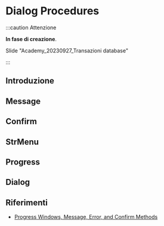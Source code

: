 
# Dialog Procedures

:::caution Attenzione

**In fase di creazione**.

Slide "Academy_20230927_Transazioni database"

:::

## Introduzione

## Message
## Confirm
## StrMenu
## Progress
## Dialog


## Riferimenti
* [Progress Windows, Message, Error, and Confirm Methods](https://learn.microsoft.com/it-it/dynamics365/business-central/dev-itpro/developer/devenv-progress-windows-message-error-and-confirm-methods)
